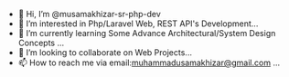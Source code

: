 - 👋 Hi, I’m @musamakhizar-sr-php-dev
- 👀 I’m interested in Php/Laravel Web, REST API's Development...
- 🌱 I’m currently learning Some Advance Architectural/System Design Concepts ...
- 💞️ I’m looking to collaborate on Web Projects...
- 📫 How to reach me via email:muhammadusamakhizar@gmail.com ...

<!---
musamakhizar-sr-php-dev/musamakhizar-sr-php-dev is a ✨ special ✨ repository because its `README.md` (this file) appears on your GitHub profile.
You can click the Preview link to take a look at your changes.
--->
